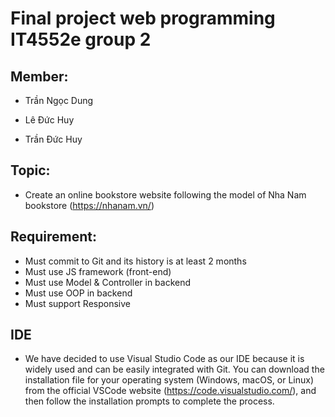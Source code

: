 # Final project web programming IT4552e group 2
## Member:
- Trần Ngọc Dung

- Lê Đức Huy

- Trần Đức Huy

## Topic: 
- Create an online bookstore website following the model of Nha Nam bookstore (https://nhanam.vn/)

## Requirement:
- Must commit to Git and its history is at least 2 months
- Must use JS framework (front-end)
- Must use Model & Controller in backend
- Must use OOP in backend
- Must support Responsive

## IDE
- We have decided to use Visual Studio Code as our IDE because it is widely used and can be easily integrated with Git. You can download the installation file for your operating system (Windows, macOS, or Linux) from the official VSCode website (https://code.visualstudio.com/), and then follow the installation prompts to complete the process.


